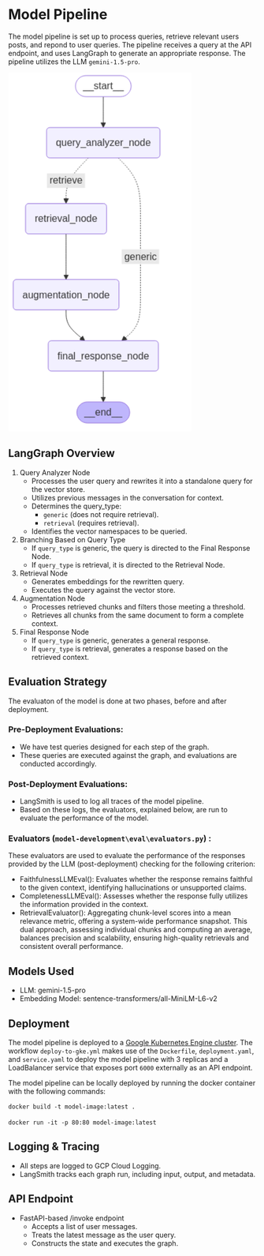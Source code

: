 # Model Pipeline

The model pipeline is set up to process queries, retrieve relevant users posts, and repond to user queries. The pipeline receives a query at the API endpoint, and uses LangGraph to generate an appropriate response. The pipeline utilizes the LLM `gemini-1.5-pro`.

![Model Pipeline flow](/images/model_pipeline.png)

## LangGraph Overview

1. Query Analyzer Node
    - Processes the user query and rewrites it into a standalone query for the vector store.
    - Utilizes previous messages in the conversation for context.
    - Determines the query_type:
        - `generic` (does not require retrieval).
        - `retrieval` (requires retrieval).
    - Identifies the vector namespaces to be queried.
2. Branching Based on Query Type
    - If `query_type` is generic, the query is directed to the Final Response Node.
    - If `query_type` is retrieval, it is directed to the Retrieval Node.
3. Retrieval Node
    - Generates embeddings for the rewritten query.
    - Executes the query against the vector store.
4. Augmentation Node
    - Processes retrieved chunks and filters those meeting a threshold.
    - Retrieves all chunks from the same document to form a complete context.
5. Final Response Node
    - If `query_type` is generic, generates a general response.
    - If `query_type` is retrieval, generates a response based on the retrieved context.


<!-- # 
- query analyzer: Bind with tool(retrieval) :
- check query analyzer: if prev call was tool call: pass "retrieve" else return output
- retrieval tool 
- augmentation node.. 
- final respomse - case of  -->
## Evaluation Strategy

The evaluaton of the model is done at two phases, before and after deployment. 

### Pre-Deployment Evaluations:
- We have test queries designed for each step of the graph.
- These queries are executed against the graph, and evaluations are conducted accordingly.

### Post-Deployment Evaluations:
- LangSmith is used to log all traces of the model pipeline.
- Based on these logs, the evaluators, explained below, are run to evaluate the performance of the model.

### Evaluators (`model-development\eval\evaluators.py`) :
These evaluators are used to evaluate the performance of the responses provided by the LLM (post-deployment) checking for the following criterion:
- FaithfulnessLLMEval(): Evaluates whether the response remains faithful to the given context, identifying hallucinations or unsupported claims.
- CompletenessLLMEval(): Assesses whether the response fully utilizes the information provided in the context.
- RetrievalEvaluator(): Aggregating chunk-level scores into a mean relevance metric, offering a system-wide performance snapshot. This dual approach, assessing individual chunks and computing an average, balances precision and scalability, ensuring high-quality retrievals and consistent overall performance.

## Models Used
  - LLM: gemini-1.5-pro
  - Embedding Model: sentence-transformers/all-MiniLM-L6-v2
  
## Deployment

The model pipeline is deployed to a [Google Kubernetes Engine cluster](/docs/GKE-Setup.md). The workflow `deploy-to-gke.yml` makes use of the `Dockerfile`, `deployment.yaml`, and `service.yaml` to deploy the model pipeline with 3 replicas and a LoadBalancer service that exposes port `6000` externally as an API endpoint.

The model pipeline can be locally deployed by running the docker container with the following commands:

```
docker build -t model-image:latest .

docker run -it -p 80:80 model-image:latest
```

## Logging & Tracing
  - All steps are logged to GCP Cloud Logging.
  - LangSmith tracks each graph run, including input, output, and metadata.

## API Endpoint
  - FastAPI-based /invoke endpoint
      - Accepts a list of user messages.
      - Treats the latest message as the user query.
      - Constructs the state and executes the graph.